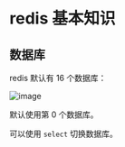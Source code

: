 # redis 基本知识

## 数据库

redis 默认有 16 个数据库：

![image](https://github.com/TomatoZ7/notes-of-tz/blob/master/images/redis_basic1.jpg)

默认使用第 0 个数据库。

可以使用 `select` 切换数据库。

